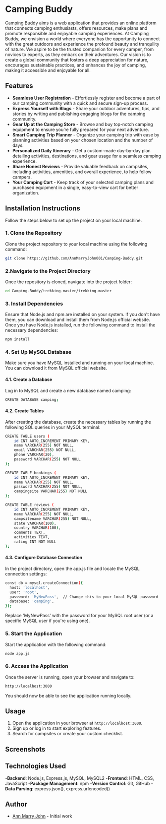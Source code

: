# Camping Buddy
Camping Buddy aims is a web application that provides an online platform that connects camping enthusiasts, offers resources, make plans and promote responsible and enjoyable camping experiences.
At Camping Buddy, we envision a world where everyone has the opportunity to connect with the great outdoors and experience the profound beauty and tranquility of nature. We aspire to be the trusted 
companion for every camper, from novices to experts, as they embark on their adventures. Our vision is to create a global community that fosters a deep appreciation for
nature, encourages sustainable practices, and enhances the joy of camping, making it accessible and enjoyable for all.

## Features

- **Seamless User Registration** - Effortlessly register and become a part of our camping community with a quick and secure sign-up process.
- **Express Yourself with Blogs** - Share your outdoor adventures, tips, and stories by writing and publishing engaging blogs for the camping community.
- **Gear Up at the Camping Store** - Browse and buy top-notch camping equipment to ensure you’re fully prepared for your next adventure.
- **Smart Camping Trip Planner** - Organize your camping trip with ease by planning activities based on your chosen location and the number of days.
- **Personalized Daily Itinerary** - Get a custom-made day-by-day plan detailing activities, destinations, and gear usage for a seamless camping experience.
- **Share Honest Reviews** - Provide valuable feedback on campsites, including activities, amenities, and overall experience, to help fellow campers.
- **Your Camping Cart** - Keep track of your selected camping plans and purchased equipment in a single, easy-to-view cart for better organization.

## Installation Instructions
Follow the steps below to set up the project on your local machine.
### 1. Clone the Repository
Clone the project repository to your local machine using the following command:

```bash
git clone https://github.com/AnnMarryJohn001/Camping-Buddy.git
```
### 2.Navigate to the Project Directory
Once the repository is cloned, navigate into the project folder:
```bash
cd Camping-Buddy/trekking-master/trekking-master
```
### 3. Install Dependencies
Ensure that Node.js and npm are installed on your system. If you don't have them, you can download and install them from Node.js official website.
Once you have Node.js installed, run the following command to install the necessary dependencies:
```bash
npm install
```
### 4. Set Up MySQL Database
Make sure you have MySQL installed and running on your local machine. You can download it from MySQL official website.
#### 4.1. Create a Database
Log in to MySQL and create a new database named camping:
```bash
CREATE DATABASE camping;
```
#### 4.2. Create Tables
After creating the database, create the necessary tables by running the following SQL queries in your MySQL terminal:
```bash
CREATE TABLE users (
    id INT AUTO_INCREMENT PRIMARY KEY,
    name VARCHAR(255) NOT NULL,
    email VARCHAR(255) NOT NULL,
    phone VARCHAR(20),
    password VARCHAR(255) NOT NULL
);

CREATE TABLE bookings (
    id INT AUTO_INCREMENT PRIMARY KEY,
    name VARCHAR(255) NOT NULL,
    password VARCHAR(255) NOT NULL,
    campingsite VARCHAR(255) NOT NULL
);

CREATE TABLE reviews (
    id INT AUTO_INCREMENT PRIMARY KEY,
    name VARCHAR(255) NOT NULL,
    campsitename VARCHAR(255) NOT NULL,
    state VARCHAR(100),
    country VARCHAR(100),
    comments TEXT,
    activities TEXT,
    rating INT NOT NULL
);
```
#### 4.3. Configure Database Connection
In the project directory, open the app.js file and locate the MySQL connection settings:
```bash
const db = mysql.createConnection({
  host: 'localhost',
  user: 'root',
  password: 'MyNewPass',  // Change this to your local MySQL password
  database: 'camping',
});
```
Replace 'MyNewPass' with the password for your MySQL root user (or a specific MySQL user if you're using one).

### 5. Start the Application
Start the application with the following command:
```bash
node app.js
```

### 6. Access the Application
Once the server is running, open your browser and navigate to:
```bash
http://localhost:3000
```
You should now be able to see the application running locally.

## Usage
1. Open the application in your browser at `http://localhost:3000`.
2. Sign up or log in to start exploring features.
3. Search for campsites or create your custom checklist.

## Screenshots

## Technologies Used
-**Backend**: Node.js, Express.js, MySQL, MySQL2
-**Frontend**: HTML, CSS, JavaScript
-**Package Management**: npm
-**Version Control**: Git, GitHub
-**Data Parsing**: express.json(), express.urlencoded()

## Author
- [Ann Marry John](https://github.com/AnnMarryJohn001) - Initial work
  



